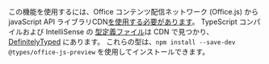 この機能を使用するには、Office コンテンツ配信ネットワーク (Office.js) から javaScript API ライブラリCDN[を使用する必要があります](https://appsforoffice.microsoft.com/lib/beta/hosted/office.js)。 TypeScript コンパイルおよび IntelliSense の [型定義ファイル](https://appsforoffice.microsoft.com/lib/beta/hosted/office.d.ts)は CDN で見つかり、[DefinitelyTyped](https://raw.githubusercontent.com/DefinitelyTyped/DefinitelyTyped/master/types/office-js-preview/index.d.ts) にあります。 これらの型は、`npm install --save-dev @types/office-js-preview` を使用してインストールできます。